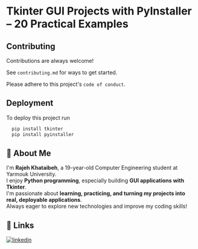 
# Tkinter GUI Projects with PyInstaller – 20 Practical Examples



## Contributing

Contributions are always welcome!

See `contributing.md` for ways to get started.

Please adhere to this project's `code of conduct`.


## Deployment

To deploy this project run

```bash
  pip install tkinter
  pip install pyinstaller
```


## 🚀 About Me
I'm **Rajeh Khataibeh**, a 19-year-old Computer Engineering student at Yarmouk University.  
I enjoy **Python programming**, especially building **GUI applications with Tkinter**.  
I'm passionate about **learning, practicing, and turning my projects into real, deployable applications**.  
Always eager to explore new technologies and improve my coding skills!  


## 🔗 Links
[![linkedin](https://www.linkedin.com/in/rajeh-khataibeh-6a92aa383?utm_source=share&utm_campaign=share_via&utm_content=profile&utm_medium=android_app)](https://www.linkedin.com/)


